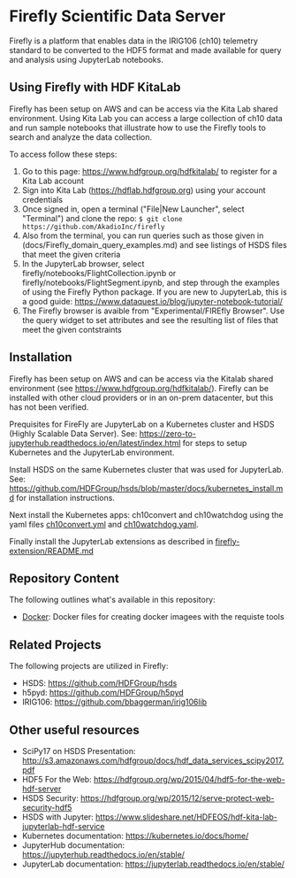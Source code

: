 Firefly Scientific Data Server
==============================

Firefly is a platform that enables data in the IRIG106 (ch10) telemetry standard to be converted to the HDF5 format and made available for query and analysis using JupyterLab notebooks.

Using Firefly with HDF KitaLab
------------------------------

Firefly has been setup on AWS and can be access via the Kita Lab shared environment. Using Kita Lab you can access a large collection of ch10 data and run sample notebooks that illustrate how to use the Firefly tools to search and analyze the data collection.

To access follow these steps:

1. Go to this page: <https://www.hdfgroup.org/hdfkitalab/> to register for a Kita Lab account
2. Sign into Kita Lab (<https://hdflab.hdfgroup.org>) using your account credentials
3. Once signed in, open a terminal ("File|New Launcher", select "Terminal") and clone the repo: `$ git clone https://github.com/AkadioInc/firefly`
4. Also from the terminal, you can run queries such as those given in (docs/Firefly_domain_query_examples.md) and see listings of HSDS files that meet the given criteria
5. In the JupyterLab browser, select firefly/notebooks/FlightCollection.ipynb or firefly/notebooks/FlightSegment.ipynb, and step through the examples of using the Firefly Python package.  If you are new to JupyterLab, this is a good guide: <https://www.dataquest.io/blog/jupyter-notebook-tutorial/>
6. The Firefly browser is avaible from "Experimental/FIREfly Browser". Use the query widget to set attributes and see the resulting list of files that meet the given contstraints


Installation
------------

Firefly has been setup on AWS and can be access via the Kitalab shared environment (see <https://www.hdfgroup.org/hdfkitalab/>).  Firefly can be installed with other cloud providers or in an on-prem datacenter, but this has not been verified.

Prequisites for FireFly are JupyterLab on a Kubernetes cluster and HSDS (Highly Scalable Data Server).  See: <https://zero-to-jupyterhub.readthedocs.io/en/latest/index.html> for steps to setup Kubernetes and the JupyterLab environment.

Install HSDS on the same Kubernetes cluster that was used for JupyterLab.  See: <https://github.com/HDFGroup/hsds/blob/master/docs/kubernetes_install.md> for installation instructions.

Next install the Kubernetes apps: ch10convert and ch10watchdog using the yaml files [ch10convert.yml](k8s_apps/ch10convert/ch10convert.yml) and [ch10watchdog.yaml](k8s_apps/ch10watchdog/ch10watchdog.yml).

Finally install the JupyterLab extensions as described in [firefly-extension/README.md](jupyterlab/firefly-extension/README.md)

Repository Content
------------------

The following outlines what's available in this repository:

* [Docker](docker/README.md): Docker files for creating docker imagees with the requiste tools

Related Projects
----------------

The following projects are utilized in Firefly:

* HSDS: <https://github.com/HDFGroup/hsds>
* h5pyd: <https://github.com/HDFGroup/h5pyd>
* IRIG106: <https://github.com/bbaggerman/irig106lib>

Other useful resources
----------------------

* SciPy17 on HSDS Presentation: <http://s3.amazonaws.com/hdfgroup/docs/hdf_data_services_scipy2017.pdf>
* HDF5 For the Web: <https://hdfgroup.org/wp/2015/04/hdf5-for-the-web-hdf-server>
* HSDS Security: <https://hdfgroup.org/wp/2015/12/serve-protect-web-security-hdf5>
* HSDS with Jupyter: <https://www.slideshare.net/HDFEOS/hdf-kita-lab-jupyterlab-hdf-service>
* Kubernetes documentation: <https://kubernetes.io/docs/home/>
* JupyterHub documentation: <https://jupyterhub.readthedocs.io/en/stable/>
* JupyterLab documentation: <https://jupyterlab.readthedocs.io/en/stable/>